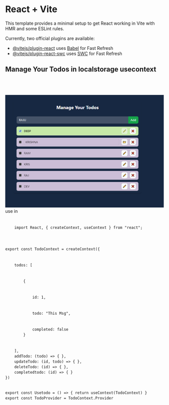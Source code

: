 # React + Vite

This template provides a minimal setup to get React working in Vite with HMR and some ESLint rules.

Currently, two official plugins are available:

- [@vitejs/plugin-react](https://github.com/vitejs/vite-plugin-react/blob/main/packages/plugin-react/README.md) uses [Babel](https://babeljs.io/) for Fast Refresh
- [@vitejs/plugin-react-swc](https://github.com/vitejs/vite-plugin-react-swc) uses [SWC](https://swc.rs/) for Fast Refresh

<h2>Manage Your Todos in localstorage usecontext </h2>
<br/>
<br/>
<br/>
<img src="./public/ManageYourTodos.png">

<br/>
use in

<code>
<br/>
    import React, { createContext, useContext } from "react";

<br/>
export const TodoContext = createContext({
<br/>
    todos: [
<br/>
        {
<br/>
            id: 1,
<br/>
            todo: "This Msg",
<br/>
            completed: false
        }
<br/>
    ],
    addTodo: (todo) => { },
    updateTodo: (id, todo) => { },
    deleteTodo: (id) => { },
    completedtodo: (id) => { }
})


export const Usetodo = () => {
    return useContext(TodoContext)
}
export const TodoProvider = TodoContext.Provider
  </code>

